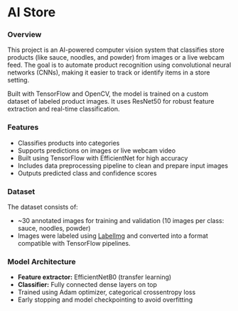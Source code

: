 # AI Store

### Overview
This project is an AI-powered computer vision system that classifies store products (like sauce, noodles, and powder) from images or a live webcam feed. The goal is to automate product recognition using convolutional neural networks (CNNs), making it easier to track or identify items in a store setting.

Built with TensorFlow and OpenCV, the model is trained on a custom dataset of labeled product images. It uses ResNet50 for robust feature extraction and real-time classification.

### Features
- Classifies products into categories 
- Supports predictions on images or live webcam video  
- Built using TensorFlow with EfficientNet for high accuracy  
- Includes data preprocessing pipeline to clean and prepare input images  
- Outputs predicted class and confidence scores

### Dataset
The dataset consists of:
- ~30 annotated images for training and validation (10 images per class: sauce, noodles, powder)
- Images were labeled using [LabelImg](https://github.com/heartexlabs/labelImg) and converted into a format compatible with TensorFlow pipelines.

### Model Architecture
- **Feature extractor:** EfficientNetB0 (transfer learning)  
- **Classifier:** Fully connected dense layers on top  
- Trained using Adam optimizer, categorical crossentropy loss  
- Early stopping and model checkpointing to avoid overfitting
